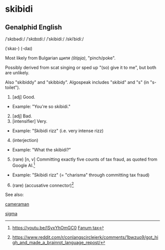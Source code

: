 # skibidi

## Genalphid English

/ˈskɪbədiː/ /ˈskɪbɪdiː/ /ˈskibidiː/ /skiˈbidiː/

(ˈskaɪ-) (-daɪ)

Most likely from Bulgarian *щипя (štipja)*, "pinch/poke".

Possibly derived from scat singing or sped up "(so) give it to me", but both are unlikely.

Also "skibiddy" and "skibbidy".
Algospeak includes "skibid" and "s" (in "s-toilet").

1. [adj] Good.
  * Example: "You're so skibidi."
2. [adj] Bad.
3. [intensifier] Very.
  * Example: "Skibidi rizz" (i.e. very intense rizz)
4. (interjection)
  * Example: "What the skibidi?"
5. (rare) [n, v] Committing exactly five counts of tax fraud, as quoted from Google AI.[^1]
  * Example: "Skibidi rizz" (= "charisma" through committing tax fraud)
6. (rare) (accusative connector)[^2]

See also:

<a href="cameraman.md">cameraman</a>

[^1]: <https://youtu.be/ISyxYhOmGC0>
<a href="fanum-tax.md">Fanum tax</a>

<a href="sigma.md">sigma</a>

[^2]: <https://www.reddit.com/r/conlangscirclejerk/comments/1bwzuo9/got_high_and_made_a_brainrot_language_repost/>
